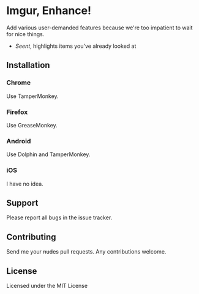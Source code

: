 # Imgur, Enhance!

Add various user-demanded features because we're too impatient to wait for nice things.

- *Seent*, highlights items you've already looked at

## Installation

### Chrome

Use TamperMonkey.

### Firefox

Use GreaseMonkey.

### Android

Use Dolphin and TamperMonkey.

### iOS

I have no idea.

## Support

Please report all bugs in the issue tracker.

## Contributing

Send me your ~~nudes~~ pull requests. Any contributions welcome.

## License

Licensed under the MIT License